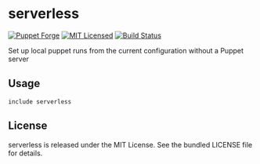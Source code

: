 serverless
==============

[![Puppet Forge](https://img.shields.io/puppetforge/v/halyard/serverless.svg)](https://forge.puppetlabs.com/halyard/serverless)
[![MIT Licensed](https://img.shields.io/badge/license-MIT-green.svg)](https://tldrlegal.com/license/mit-license)
[![Build Status](https://img.shields.io/travis/com/halyard/puppet-serverless.svg)](https://travis-ci.com/halyard/puppet-serverless)

Set up local puppet runs from the current configuration without a Puppet server

## Usage

```puppet
include serverless
```

## License

serverless is released under the MIT License. See the bundled LICENSE file for details.

